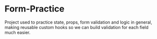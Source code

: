 ﻿# Form-Practice
Project used to practice state, props, form validation and logic in general, making reusable custom hooks so we can build validation for each field much easier.
